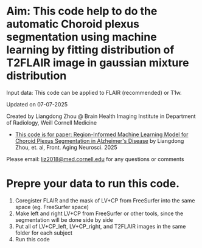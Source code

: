 # Aim: This code help to do the automatic Choroid plexus segmentation using machine learning by fitting distribution of T2FLAIR image in gaussian mixture distribution

Input data: This code can be applied to FLAIR (recommended) or T1w.

Updated on 07-07-2025

Created by Liangdong Zhou @ Brain Health Imaging Institute in Department of Radiology, Weill Cornell Medicine

* [This code is for paper: Region-Informed Machine Learning Model for Choroid Plexus Segmentation in  Alzheimer's Disease](https://www.frontiersin.org/journals/aging-neuroscience/articles/10.3389/fnagi.2025.1613320)
by Liangdong  Zhou, et. al, Front. Aging Neurosci. 2025

Please email: liz2018@med.cornell.edu for any questions or comments

# Prepre your data to run this code.
1. Coregister FLAIR and the mask of LV+CP from FreeSurfer into the same space (eg. FreeSurfer space)
2. Make left and right LV+CP from FreeSurfer or other tools, since the segmentation will be done side by side
3. Put all of LV+CP_left, LV+CP_right, and T2FLAIR images in the same folder for each subject
4. Run this code
